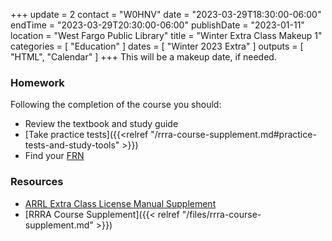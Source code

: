 +++
update = 2
contact = "W0HNV"
date = "2023-03-29T18:30:00-06:00"
endTime = "2023-03-29T20:30:00-06:00"
publishDate = "2023-01-11"
location = "West Fargo Public Library"
title = "Winter Extra Class Makeup 1"
categories = [ "Education" ]
dates = [ "Winter 2023 Extra" ]
outputs = [ "HTML", "Calendar" ]
+++
This will be a makeup date, if needed.

### Homework

Following the completion of the course you should:

* Review the textbook and study guide
* [Take practice tests]({{<relref "/rrra-course-supplement.md#practice-tests-and-study-tools" >}})
* Find your [FRN](http://wireless.fcc.gov/uls/index.htm?job=about_getting_started) 

### Resources

* [ARRL Extra Class License Manual Supplement](http://www.arrl.org/extra-class-license-manual)
* [RRRA Course Supplement]({{< relref "/files/rrra-course-supplement.md" >}})

